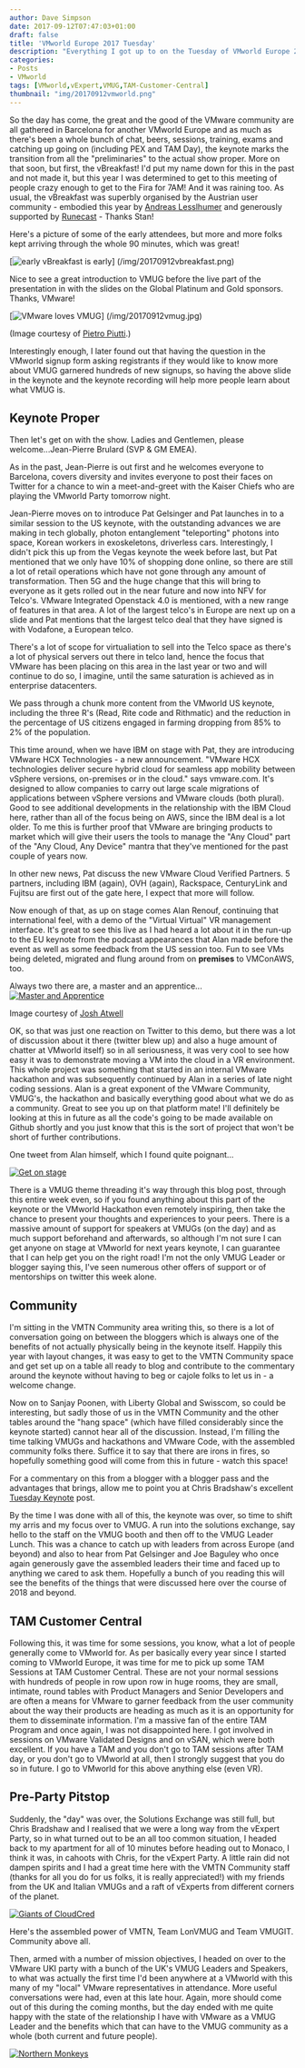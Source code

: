 ```yaml
---
author: Dave Simpson
date: 2017-09-12T07:47:03+01:00
draft: false
title: 'VMworld Europe 2017 Tuesday'
description: "Everything I got up to on the Tuesday of VMworld Europe 2017"
categories:
- Posts
- VMworld
tags: [VMworld,vExpert,VMUG,TAM-Customer-Central]
thumbnail: "img/20170912vmworld.png"
---
```

So the day has come, the great and the good of the VMware community are all gathered in Barcelona for another VMworld Europe and as much as there's been a whole bunch of chat, beers, sessions, training, exams and catching up going on (including PEX and TAM Day), the keynote marks the transition from all the "preliminaries" to the actual show proper. More on that soon, but first, the vBreakfast! I'd put my name down for this in the past and not made it, but this year I was determined to get to this meeting of people crazy enough to get to the Fira for 7AM! And it was raining too. As usual, the vBreakfast was superbly organised by the Austrian user community  - embodied this year by [Andreas Lesslhumer](https://twitter.com/lessi001) and generously supported by [Runecast](https://twitter.com/runecastbiz) - Thanks Stan!

Here's a picture of some of the early attendees, but more and more folks kept arriving through the whole 90 minutes, which was great!

[![early vBreakfast is early](/img/20170912vbreakfast.png)] (/img/20170912vbreakfast.png)

Nice to see a great introduction to VMUG before the live part of the presentation in with the slides on the Global Platinum and Gold sponsors. Thanks, VMware!

[![VMware loves VMUG](/img/20170912vmug.jpg)] (/img/20170912vmug.jpg)

(Image courtesy of [Pietro Piutti](https://twitter.com/stingray92).)

Interestingly enough, I later found out that having the question in the VMworld signup form asking registrants if they would like to know more about VMUG garnered hundreds of new signups, so having the above slide in the keynote and the keynote recording will help more people learn about what VMUG is. 

## Keynote Proper ##

Then let's get on with the show. Ladies and Gentlemen, please welcome...Jean-Pierre Brulard (SVP & GM EMEA).

As in the past, Jean-Pierre is out first and he welcomes everyone to Barcelona, covers diversity and invites everyone to post their faces on Twitter for a chance to win a meet-and-greet with the Kaiser Chiefs who are playing the VMworld Party tomorrow night.

Jean-Pierre moves on to introduce Pat Gelsinger and Pat launches in to a similar session to the US keynote, with the outstanding advances we are making in tech globally, photon entanglement "teleporting" photons into space, Korean workers in exoskeletons, driverless cars. Interestingly, I didn't pick this up from the Vegas keynote the week before last, but Pat mentioned that we only have 10% of shopping done online, so there are still a lot of retail operations which have not gone through any amount of transformation. Then 5G and the huge change that this will bring to everyone as it gets rolled out in the near future and now into NFV for Telco's. VMware Integrated Openstack 4.0 is mentioned, with a new range of features in that area. A lot of the largest telco's in Europe are next up on a slide and Pat mentions that the largest telco deal that they have signed is with Vodafone, a European telco. 

There's a lot of scope for virtualiation to sell into the Telco space as there's a lot of physical servers out there in telco land, hence the focus that VMware has been placing on this area in the last year or two and will continue to do so, I imagine, until the same saturation is achieved as in enterprise datacenters.

We pass through a chunk more content from the VMworld US keynote, including the three R's (Read, Rite code and Rithmatic) and the reduction in the percentage of US citizens engaged in farming dropping from 85% to 2% of the population. 

This time around, when we have IBM on stage with Pat, they are introducing VMware HCX Technologies - a new announcement. "VMware HCX technologies deliver secure hybrid cloud for seamless app mobility between vSphere versions, on-premises or in the cloud." says vmware.com. It's designed to allow companies to carry out large scale migrations of applications between vSphere versions and VMware clouds (both plural). Good to see additional developments in the relationship with the IBM Cloud here, rather than all of the focus being on AWS, since the IBM deal is a lot older. To me this is further proof that VMware are bringing products to market which will give their users the tools to manage the "Any Cloud" part of the "Any Cloud, Any Device" mantra that they've mentioned for the past couple of years now.

In other new news, Pat discuss the new VMware Cloud Verified Partners. 5 partners, including IBM (again), OVH (again), Rackspace, CenturyLink and Fujitsu are first out of the gate here, I expect that more will follow. 

Now enough of that, as up on stage comes Alan Renouf, continuing that international feel, with a demo of the "Virtual Virtual" VR management interface. It's great to see this live as I had heard a lot about it in the run-up to the EU keynote from the podcast appearances that Alan made before the event as well as some feedback from the US session too. Fun to see VMs being deleted, migrated and flung around from on **premises** to VMConAWS, too. 

Always two there are, a master and an apprentice...
[![Master and Apprentice](/img/20170912renoufandvader.jpg)](/img/20170912renoufandvader.jpg)

Image courtesy of [Josh Atwell](https://twitter.com/Josh_Atwell)

OK, so that was just one reaction on Twitter to this demo, but there was a lot of discussion about it there (twitter blew up) and also a huge amount of chatter at VMworld itself) so in all seriousness, it was very cool to see how easy it was to demonstrate moving a VM into the cloud in a VR environment. This whole project was something that started in an internal VMware hackathon and was subsequently continued by Alan in a series of late night coding sessions. Alan is a great exponent of the VMware Community, VMUG's, the hackathon and basically everything good about what we do as a community. Great to see you up on that platform mate! I'll definitely be looking at this in future as all the code's going to be made available on Github shortly and you just know that this is the sort of project that won't be short of further contributions.

One tweet from Alan himself, which I found quite poignant...

[![Get on stage](/img/20170912alantwitter.png)](/img/20170912alantwitter.png)

There is a VMUG theme threading it's way through this blog post, through this entire week even, so if you found anything about this part of the keynote or the VMworld Hackathon even remotely inspiring, then take the chance to present your thoughts and experiences to your peers. There is a massive amount of support for speakers at VMUGs (on the day) and as much support beforehand and afterwards, so although I'm not sure I can get anyone on stage at VMworld for next years keynote, I can guarantee that I can help get you on the right road! I'm not the only VMUG Leader or blogger saying this, I've seen numerous other offers of support or of mentorships on twitter this week alone.

## Community ##

I'm sitting in the VMTN Community area writing this, so there is a lot of conversation going on between the bloggers which is always one of the benefits of not actually physically being in the keynote itself. Happily this year with layout changes, it was easy to get to the VMTN Community space and get set up on a table all ready to blog and contribute to the commentary around the keynote without having to beg or cajole folks to let us in - a welcome change.

Now on to Sanjay Poonen, with Liberty Global and Swisscom, so could be interesting, but sadly those of us in the VMTN Community and the other tables around the "hang space" (which have filled considerably since the keynote started) cannot hear all of the discussion. Instead, I'm filling the time talking VMUGs and hackathons and VMware Code, with the assembled community folks there. Suffice it to say that there are irons in fires, so hopefully something good will come from this in future - watch this space! 

For a commentary on this from a blogger with a blogger pass and the advantages that brings, allow me to point you at Chris Bradshaw's excellent [Tuesday Keynote](https://isjw.uk/vmworld-2017-europe-tuesday-keynote/) post. 

By the time I was done with all of this, the keynote was over, so time to shift my arris and my focus over to VMUG. A run into the solutions exchange, say hello to the staff on the VMUG booth and then off to the VMUG Leader Lunch. This was a chance to catch up with leaders from across Europe (and beyond) and also to hear from Pat Gelsinger and Joe Baguley who once again generously gave the assembled leaders their time and faced up to anything we cared to ask them. Hopefully a bunch of you reading this will see the benefits of the things that were discussed here over the course of 2018 and beyond.  

## TAM Customer Central ##

Following this, it was time for some sessions, you know, what a lot of people generally come to VMworld for. As per basically every year since I started coming to VMworld Europe, it was time for me to pick up some TAM Sessions at TAM Customer Central. These are not your normal sessions with hundreds of people in row upon row in huge rooms, they are small, intimate, round tables with Product Managers and Senior Developers and are often a means for VMware to garner feedback from the user community about the way their products are heading as much as it is an opportunity for them to disseminate information. I'm a massive fan of the entire TAM Program and once again, I was not disappointed here. I got involved in sessions on VMware Validated Designs and on vSAN, which were both excellent. If you have a TAM and you don't go to TAM sessions after TAM day, or you don't go to VMworld at all, then I strongly suggest that you do so in future. I go to VMworld for this above anything else (even VR).

## Pre-Party Pitstop ##

Suddenly, the "day" was over, the Solutions Exchange was still full, but Chris Bradshaw and I realised that we were a long way from the vExpert Party, so in what turned out to be an all too common situation, I headed back to my apartment for all of 10 minutes before heading out to Monaco, I think it was, in cahoots with Chris, for the vExpert Party. A little rain did not dampen spirits and I had a great time here with the VMTN Community staff (thanks for all you do for us folks, it is really appreciated!) with my friends from the UK and Italian VMUGs and a raft of vExperts from different corners of the planet. 

[![Giants of CloudCred](/img/20170912CloudCred.png)](/img/20170912CloudCred.png)

Here's the assembled power of VMTN, Team LonVMUG and Team VMUGIT. Community above all.


Then, armed with a number of mission objectives, I headed on over to the VMware UKI party with a bunch of the UK's VMUG Leaders and Speakers, to what was actually the first time I'd been anywhere at a VMworld with this many of my "local" VMware representatives in attendance. More useful conversations were had, even at this late hour. Again, more should come out of this during the coming months, but the day ended with me quite happy with the state of the relationship I have with VMware as a VMUG Leader and the benefits which that can have to the VMUG community as a whole (both current and future people).

[![Northern Monkeys](/img/20170912northernmonkeys.png)](/img/20170912northernmonkeys.png)